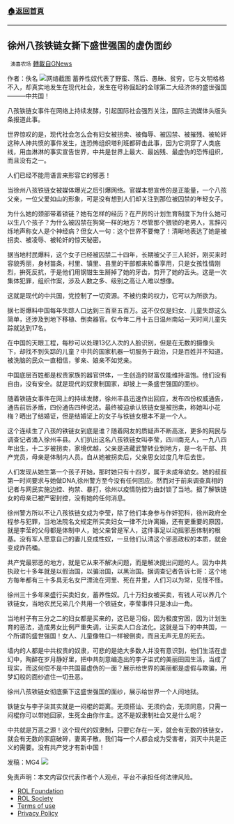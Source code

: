 ###  [:house:返回首頁](https://github.com/ourhimalayas/txt)
---


## 徐州八孩铁链女撕下盛世强国的虚伪面纱
` 澳喜农场` [轉載自GNews](https://gnews.org/zh-hans/2050342/)

作者：佚名
![](https://assets.gnews.org/wp-content/uploads/2022/02/佚名.png)网络截图
蓄养性奴代表了野蛮、落后、愚昧、贫穷，它与文明格格不入，却真实地发生在现代社会，发生在号称倔起的全球第二大经济体的盛世强国———中共国！

八孩铁链女事件在网络上持续发酵，引起国际社会强烈关注，国际主流媒体头版头条报道此事。

世界惊叹的是，现代社会怎么会有妇女被拐卖、被侮辱、被囚禁、被摧残、被轮奸这种人神共愤的事件发生，连恐怖组织塔利班都砰击此事，因为它洞穿了人类底线，用血淋淋的事实宣告世界，中共是世界上最大、最凶残、最虚伪的恐怖组织，而且没有之一。

人们已经不能用语言来形容它的邪恶！

当徐州八孩铁链女被媒体爆光之后引爆网络。官媒本想宣传的是正能量，一个八孩父亲，一位父爱如山的形象，可是没有想到人们却关注到那位被囚禁的年轻女子。

为什么她的颈部带着锁链？她有怎样的经历？在严厉的计划生育制度下为什么她可以生八个孩子？为什么被囚禁在狗窝一样的地方？尽管那个猥锁的老男人，言辞闪烁地声称女人是个神经病？但女人一句：这个世界不要俺了！清晰地表达了她是被拐卖、被凌辱、被轮奸的惊天秘密。

据当地村民爆料，这个女子已经被囚禁二十四年，长期被父子三人轮奸，刚买来时容貌秀丽，身材苗条，村里、镇里、县里的干部都来轮番享用，只是女孩性情刚烈，拚死反抗，于是他们用钢钳生生掰掉了她的牙齿，剪开了她的舌头。这是一次集体犯罪，组织作案，涉及人数之多、级别之高让人难以想像。

这就是现代的中共国，党控制了一切资源。不被约束的权力，它可以为所欲为。

据七哥爆料中国每年失踪人口达到三百至五百万。这不仅仅是妇女、儿童失踪这么简单，还涉及到地下移植、倒卖器官。仅今年二月十五日温州南站一天时间儿童失踪就达到17名。

在中国的天眼工程，每秒可以处理13亿人次的人脸识别，但是在无数的摄像头下，却找不到失踪的儿童？中共的国家机器一切服务于政治，只是百姓并不知道。被洗脑的民众一直相信，爹亲、娘亲不如党亲。

中国底层百姓都是权贵家族的器官供体，一生创造的财富仅能维持温饱。他们没有自由，没有安全。就是现代的奴隶制国家，却披上一条盛世强国的面纱。

随着铁链女事件在网上的持续发酵，徐州丰县迅速作出回应，发布四份权威通告，通告前后矛盾，四份通告四种说法。最终被迫承认铁链女是被拐卖，称她叫小花梅？晒出了结婚证，但是结婚证上的女子与铁链女根本不是一个人。

这个连续生了八孩的铁链女到底是谁？随着网友的质疑声不断高涨，更多的网民与调查记者涌入徐州丰县。人们扒出这名八孩铁链女叫李莹，四川南充人，一九八四年出生，十二岁被拐卖，家境优越，父亲是进藏武警转业到地方，是一名干部、共产党员，母亲是体制内人员。自从她被拐卖后，父亲思女过度几年后去世。

人们发现从她生第一个孩子开始，那时她只有十四岁，属于未成年幼女。她的叔叔第一时间要求与她做DNA,徐州警方至今没有任何回应。然而对于前来调查真相的记者与网民实施边控、拘禁、暴打，徐州以疫情防控为由封锁了当地。据了解铁链女的母亲已被严密封控，没有她的任何消息。

徐州警方所以不让八孩铁链女成为李莹，除了他们本身参与作奸犯科，徐州政府全程参与犯罪，当地法院名文规定所买卖妇女一律不允许离婚，还有更重要的原因，就是李莹的父母都是体制中人，她父亲曾是军人，这件事足以动摇邪恶体制的根基。没有军人愿意自己的妻儿变成性奴，一旦他们认清这个邪恶政权的本质，就会变成炸药桶。

共产党最邪恶的地方，就是它从来不解决问题，而是解决提出问题的人。因为中共执政七十多年就是以假治国，以骗治国，以黑治国。据调查记者告诉七哥：这个地方每年都有三十多具无名女尸漂流在河里、死在井里，人们习以为常，见怪不怪。

徐州三十多年来盛行买卖妇女，蓄养性奴。几十万妇女被买卖，有钱人可以养几个铁链女，当地农民兄弟几个共用一个铁链女，李莹事件只是冰山一角。

当地村子有三分之二的妇女都是买来的，这已是习俗，因为极度穷困，因为计划生育的恶法，造成男女比例严重失调，让买卖人口合法化。这就是当下的中共国，一个所谓的盛世强国！女人、儿童像牲口一样被倒卖，而且无声无息的死去。

墙内的人都是中共权贵的奴隶，可悲的是绝大多数人并没有意识到，他们生活在虚幻中，陶醉在岁月静好里，把中共刻意编造出的李子柒式的美丽田园生活，当成了现实，而这何偿不是中共国最虚伪的一面？展示给世界的美丽都是虚假与欺骗，用梦幻般的面纱遮住一切丑恶。

徐州八孩铁链女彻底撕下这盛世强国的面纱，展示给世界一个人间地狱。

铁链女与李子柒其实就是一闷棍的距离。无须搭讪、无须约会，无须同意，只需一闷棍你可以带她回家，生死全由你作主。这不是奴隶制社会又是什么呢？

中共就是万恶之源！这个现代的奴隶制，只要它存在一天，就会有无数的铁链女，就会有无数的家庭破碎，妻离子散。我们每一个人都会成为受害者，消灭中共是正义的需要。没有共产党才有新中国！

发稿：MG4
![](https://assets.gnews.org/wp-content/uploads/2022/02/澳喜图标2-1.jpg)
 

免责声明：本文内容仅代表作者个人观点，平台不承担任何法律风险。

- [ROL Foundation](https://rolfoundation.org/)
- [ROL Society](https://rolsociety.org/)
- [Terms of use](https://gnews.org/terms-of-use-3/)
- [Privacy Policy](https://gnews.org/privacy-policy/)
